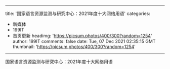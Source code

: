 
---
title: '国家语言资源监测与研究中心：2021年度十大网络用语'
categories: 
 - 新媒体
 - 199IT
 - 首页更新
headimg: 'https://picsum.photos/400/300?random=1254'
author: 199IT
comments: false
date: Tue, 07 Dec 2021 02:35:15 GMT
thumbnail: 'https://picsum.photos/400/300?random=1254'
---

<div>   
国家语言资源监测与研究中心：2021年度十大网络用语  
</div>
            
